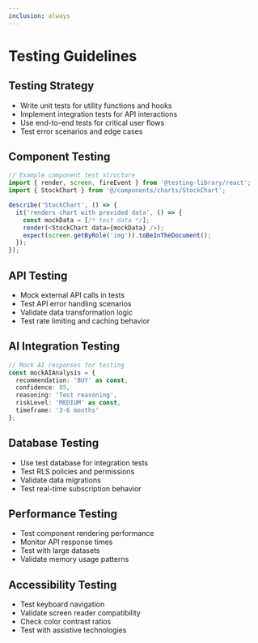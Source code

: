 ```yaml
---
inclusion: always
---
```


# Testing Guidelines

## Testing Strategy
- Write unit tests for utility functions and hooks
- Implement integration tests for API interactions
- Use end-to-end tests for critical user flows
- Test error scenarios and edge cases

## Component Testing
```typescript
// Example component test structure
import { render, screen, fireEvent } from '@testing-library/react';
import { StockChart } from '@/components/charts/StockChart';

describe('StockChart', () => {
  it('renders chart with provided data', () => {
    const mockData = [/* test data */];
    render(<StockChart data={mockData} />);
    expect(screen.getByRole('img')).toBeInTheDocument();
  });
});
```

## API Testing
- Mock external API calls in tests
- Test API error handling scenarios
- Validate data transformation logic
- Test rate limiting and caching behavior

## AI Integration Testing
```typescript
// Mock AI responses for testing
const mockAIAnalysis = {
  recommendation: 'BUY' as const,
  confidence: 85,
  reasoning: 'Test reasoning',
  riskLevel: 'MEDIUM' as const,
  timeframe: '3-6 months'
};
```

## Database Testing
- Use test database for integration tests
- Test RLS policies and permissions
- Validate data migrations
- Test real-time subscription behavior

## Performance Testing
- Test component rendering performance
- Monitor API response times
- Test with large datasets
- Validate memory usage patterns

## Accessibility Testing
- Test keyboard navigation
- Validate screen reader compatibility
- Check color contrast ratios
- Test with assistive technologies